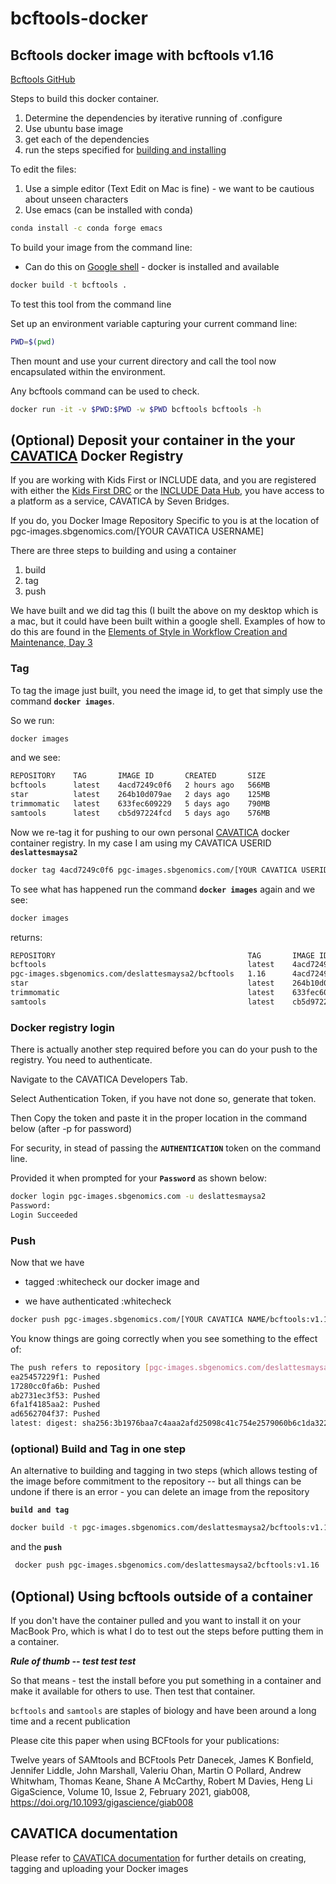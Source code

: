 # bcftools-docker
## Bcftools docker image with bcftools v1.16

[Bcftools GitHub](http://samtools.github.io/bcftools/)

Steps to build this docker container.
1. Determine the dependencies by iterative running of .configure
2. Use ubuntu base image
3. get each of the dependencies
4. run the steps specified for [building and installing](http://www.htslib.org/download/)

To edit the files:
1. Use a simple editor (Text Edit on Mac is fine) - we want to be cautious about unseen characters
2. Use emacs (can be installed with conda)
```bash
conda install -c conda forge emacs
```

To build your image from the command line:
* Can do this on [Google shell](https://shell.cloud.google.com) - docker is installed and available

```bash
docker build -t bcftools .
```

To test this tool from the command line 

Set up an environment variable capturing your current command line:
```bash
PWD=$(pwd)
```

Then mount and use your current directory and call the tool now encapsulated within the environment.

Any bcftools command can be used to check.

```bash
docker run -it -v $PWD:$PWD -w $PWD bcftools bcftools -h 
```

## (Optional) Deposit your container in the your [CAVATICA](cavatica.sbgenomics.com)  Docker Registry

If you are working with Kids First or INCLUDE data, and you are registered with either the [Kids First DRC](https://kidsfirstdrc.org/) or the [INCLUDE Data Hub](https://includedcc.org/), you have access to a platform as a service, CAVATICA by Seven Bridges.

If you do, you Docker Image Repository Specific to you is at the location of pgc-images.sbgenomics.com/[YOUR CAVATICA USERNAME]

There are three steps to building and using a container

1. build
2. tag
3. push

We have built and we did tag this (I built the above on my desktop which is a mac, but it could have been built within a google shell.  Examples of how to do this are found in the [Elements of Style in Workflow Creation and Maintenance, Day 3](https://github.com/NIH-NICHD/Kids-First-Elements-of-Style-Workflow-Creation-Maintenance/blob/main/classes/Building-A-Nextflow-Script/README.md#preamble-to-building-workflows-using-containers)

### Tag

To tag the image just built, you need the image id, to get that simply use the command **`docker images`**.

So we run:
```bash
docker images
```

and we see:

```bash
REPOSITORY    TAG       IMAGE ID       CREATED       SIZE
bcftools      latest    4acd7249c0f6   2 hours ago   566MB
star          latest    264b10d079ae   2 days ago    125MB
trimmomatic   latest    633fec609229   5 days ago    790MB
samtools      latest    cb5d97224fcd   5 days ago    576MB
```

Now we re-tag it for pushing to our own personal [CAVATICA](cavatica.sbgenomics.com) docker container registry.  In my case I am using my CAVATICA USERID **`deslattesmaysa2`**

```bash
docker tag 4acd7249c0f6 pgc-images.sbgenomics.com/[YOUR CAVATICA USERID]/bcftools:v1.16
```

To see what has happened run the command **`docker images`** again and we see:

```bash
docker images
```

returns:

```bash
REPOSITORY                                           TAG       IMAGE ID       CREATED       SIZE
bcftools                                             latest    4acd7249c0f6   2 hours ago   566MB
pgc-images.sbgenomics.com/deslattesmaysa2/bcftools   1.16      4acd7249c0f6   2 hours ago   566MB
star                                                 latest    264b10d079ae   2 days ago    125MB
trimmomatic                                          latest    633fec609229   5 days ago    790MB
samtools                                             latest    cb5d97224fcd   5 days ago    576MB
```

### Docker registry login

There is actually another step required before you can do your push to the registry.  You need to authenticate.

Navigate to the CAVATICA Developers Tab.

Select Authentication Token, if you have not done so, generate that token.

Then Copy the token and paste it in the proper location in the command below (after -p for password)

For security, in stead of passing the **`AUTHENTICATION`** token on the command line.  

Provided it when prompted for your **`Password`** as shown below:

```bash
docker login pgc-images.sbgenomics.com -u deslattesmaysa2
Password: 
Login Succeeded
```


### Push

Now that we have

* tagged :whitecheck our docker image and

* we have authenticated :whitecheck 

```bash
docker push pgc-images.sbgenomics.com/[YOUR CAVATICA NAME/bcftools:v1.16
```

You know things are going correctly when you see something to the effect of:


```bash
The push refers to repository [pgc-images.sbgenomics.com/deslattesmaysa2/bcftools:v1.16]
ea25457229f1: Pushed 
17280cc0fa6b: Pushed 
ab2731ec3f53: Pushed 
6fa1f4185aa2: Pushed 
ad6562704f37: Pushed 
latest: digest: sha256:3b1976baa7c4aaa2afd25098c41c754e2579060b6c1da32282c45ac8a10293a9 size: 1373
```

### (optional) Build and Tag in one step

An alternative to building and tagging in two steps (which allows testing of the image before commitment to the repository -- but all things can be undone if there is an error - you can delete an image from the repository 

**`build and tag`**

```bash
docker build -t pgc-images.sbgenomics.com/deslattesmaysa2/bcftools:v1.16 .
```
and the **`push`**

```bash
 docker push pgc-images.sbgenomics.com/deslattesmaysa2/bcftools:v1.16
 ```
 

## (Optional) Using bcftools outside of a container

If you don't have the container pulled and you want to install it on your MacBook Pro,
which is what I do to test out the steps before putting them in a container.

***Rule of thumb -- test test test***

So that means - test the install before you put something in a container and make it
available for others to use.   Then test that container.

`bcftools` and `samtools` are staples of biology and have been around a long time and a recent publication

Please cite this paper when using BCFtools for your publications:

Twelve years of SAMtools and BCFtools
Petr Danecek, James K Bonfield, Jennifer Liddle, John Marshall, Valeriu Ohan, Martin O Pollard, Andrew Whitwham, Thomas Keane, Shane A McCarthy, Robert M Davies, Heng Li
GigaScience, Volume 10, Issue 2, February 2021, giab008, https://doi.org/10.1093/gigascience/giab008


## CAVATICA documentation

Please refer to [CAVATICA documentation](https://docs.cavatica.org/docs/upload-your-docker-image) for further details on creating, tagging and uploading your Docker images 
